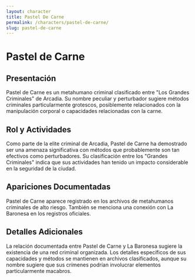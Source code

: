 ```yaml
---
layout: character
title: Pastel De Carne
permalink: /characters/pastel-de-carne/
slug: pastel-de-carne
---
```


# Pastel de Carne

## Presentación
Pastel de Carne es un metahumano criminal clasificado entre "Los Grandes Criminales" de Arcadia. Su nombre peculiar y perturbador sugiere métodos criminales particularmente grotescos, posiblemente relacionados con la manipulación corporal o capacidades relacionadas con la carne.

## Rol y Actividades
Como parte de la elite criminal de Arcadia, Pastel de Carne ha demostrado ser una amenaza significativa con métodos que probablemente son tan efectivos como perturbadores. Su clasificación entre los "Grandes Criminales" indica que sus actividades han tenido un impacto considerable en la seguridad de la ciudad.

## Apariciones Documentadas
Pastel de Carne aparece registrado en los archivos de metahumanos criminales de alto riesgo. También se menciona una conexión con La Baronesa en los registros oficiales.

## Detalles Adicionales
La relación documentada entre Pastel de Carne y La Baronesa sugiere la existencia de una red criminal organizada. Los detalles específicos de sus capacidades y métodos se mantienen en archivos clasificados, aunque su nombre sugiere que sus crímenes podrían involucrar elementos particularmente macabros.